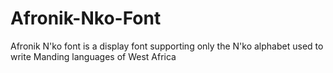 # Afronik-Nko-Font
Afronik N'ko font is a display font supporting only the N'ko alphabet used to write Manding languages of West Africa
